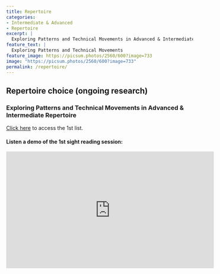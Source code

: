```yaml
---
title: Repertoire
categories:
- Intermediate & Advanced
- Repertoire
excerpt: |
  Exploring Patterns and Technical Movements in Advanced & Intermediate Repertoire
feature_text: |
  Exploring Patterns and Technical Movements
feature_image: https://picsum.photos/2560/600?image=733
image: "https://picsum.photos/2560/600?image=733"
permalink: /repertoire/
---
```


## Repertoire choice (ongoing research)

### Exploring Patterns and Technical Movements in Advanced & Intermediate Repertoire
​[Click here](/assets/resources/LL-sight-reading-repertoire-1st-list.pdf) to access the 1st list. 

#### Listen a demo of the 1st sight reading session:

<iframe width="560" height="315" src="https://www.youtube.com/embed/2gi4_IZgB-g?si=AqyIhsfx13E51DSn" title="YouTube video player" frameborder="0" allow="accelerometer; autoplay; clipboard-write; encrypted-media; gyroscope; picture-in-picture; web-share" referrerpolicy="strict-origin-when-cross-origin" allowfullscreen></iframe>